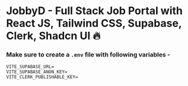 # JobbyD - Full Stack Job Portal with React JS, Tailwind CSS, Supabase, Clerk, Shadcn UI 🔥

### Make sure to create a `.env` file with following variables -

```
VITE_SUPABASE_URL=
VITE_SUPABASE_ANON_KEY=
VITE_CLERK_PUBLISHABLE_KEY=
```
